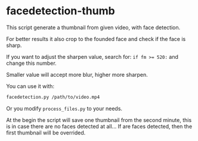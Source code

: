 # facedetection-thumb

This script generate a thumbnail from given video, with face detection.

For better results it also crop to the founded face and check if the face is sharp.

If you want to adjust the sharpen value, search for: `if fm >= 520:` and change this number.

Smaller value will accept more blur, higher more sharpen.

You can use it with:

```bash
facedetection.py /path/to/video.mp4
```

Or you modify `process_files.py` to your needs.

At the begin the script will save one thumbnail from the second minute, this is in case there are no faces detected at all... If are faces detected, then the first thumbnail will be overrided.
